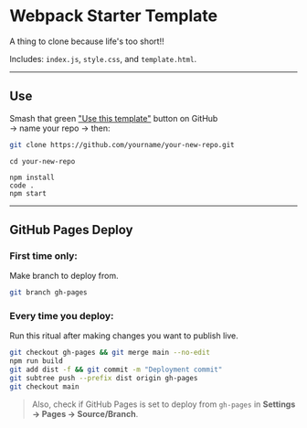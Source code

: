 # Webpack Starter Template

A thing to clone because life's too short!!

Includes: `index.js`, `style.css`, and `template.html`.

---

## Use

Smash that green ["Use this template"](https://github.com/new?template_name=webpack-starter-template&template_owner=ivanRsalcedo) button on GitHub  
→ name your repo
→ then:

```bash
git clone https://github.com/yourname/your-new-repo.git
```
```
cd your-new-repo
```
```
npm install
code .
npm start
```

---

## GitHub Pages Deploy

### First time only:

Make branch to deploy from.

```bash
git branch gh-pages
```

### Every time you deploy:

Run this ritual after making changes you want to publish live.

```bash
git checkout gh-pages && git merge main --no-edit
npm run build
git add dist -f && git commit -m "Deployment commit"
git subtree push --prefix dist origin gh-pages
git checkout main
```

> Also, check if GitHub Pages is set to deploy from `gh-pages` in **Settings → Pages → Source/Branch**.

